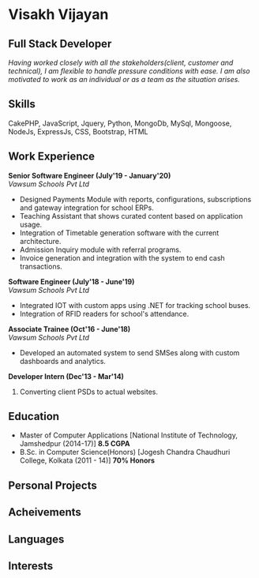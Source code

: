 # Visakh Vijayan
## Full Stack Developer
_Having worked closely with all the stakeholders(client, customer and technical), I am flexible to handle pressure conditions with ease. I am also motivated to work as an individual or as a team as the situation arises._

## Skills
CakePHP, JavaScript, Jquery, Python, MongoDb, MySql, Mongoose, NodeJs, ExpressJs, CSS, Bootstrap, HTML

## Work Experience
**Senior Software Engineer (July'19 - January'20)** <br />
_Vawsum Schools Pvt Ltd_
- Designed Payments Module with reports, configurations, subscriptions and gateway integration for school ERPs.
- Teaching Assistant that shows curated content based on application usage.
- Integration of Timetable generation software with the current architecture.
- Admission Inquiry module with referral programs.
- Invoice generation and integration with the system to end cash transactions.

**Software Engineer (July'18 - June'19)** <br />
_Vawsum Schools Pvt Ltd_
- Integrated IOT with custom apps using .NET for tracking school buses.
- Integration of RFID readers for school's attendance.

**Associate Trainee (Oct'16 - June'18)** <br />
_Vawsum Schools Pvt Ltd_
- Developed an automated system to send SMSes along with custom dashboards and analytics.

**Developer Intern (Dec'13 - Mar'14)** <br />
1. Converting client PSDs to actual websites.

## Education 
- Master of Computer Applications [National Institute of Technology, Jamshedpur (2014-17)] **8.5 CGPA**
- B.Sc. in Computer Science(Honors) [Jogesh Chandra Chaudhuri College, Kolkata (2011 - 14)] **70% Honors**

## Personal Projects

## Acheivements 

## Languages

## Interests
